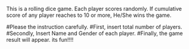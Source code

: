 This is a rolling dice game. Each player scores randomly. If cumulative score of any player reaches to 10 or more, He/She wins the game.

#Please the instruction carefully. 
#First, insert total number of players. 
#Secondly, Insert Name and Gender of each player. 
#Finally, the game result will appear. 
its fun!!!!
